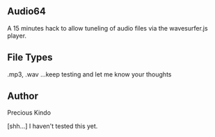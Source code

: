 Audio64
-----------------------------------
A 15 minutes hack to allow tuneling of audio files via the wavesurfer.js player.

File Types
-----------
.mp3, .wav ...keep testing and let me know your thoughts

Author
-------
Precious Kindo


[shh...]
I haven't tested this yet.